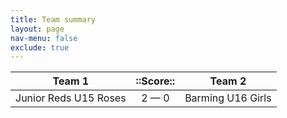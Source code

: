 ```yaml
---
title: Team summary
layout: page
nav-menu: false
exclude: true
---
```




|        Team 1         |  ::Score::  |      Team 2       |
|:---------------------:|:-----------:|:-----------------:|
| Junior Reds U15 Roses | 2 &mdash; 0 | Barming U16 Girls |

 <br /><br /><br />